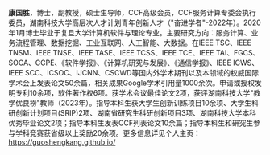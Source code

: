 **康国胜**，博士，副教授，硕士生导师，CCF高级会员，CCF服务计算专委会执行委员，湖南科技大学高层次人才计划青年创新人才（"奋进学者"-2022年）。2020年1月博士毕业于复旦大学计算机软件与理论专业。主要研究方向：服务计算、业务流程管理、数据挖掘、工业互联网、人工智能、大数据。在IEEE TSC、IEEE TNSM、IEEE TNSE、IEEE TASE、IEEE TCSS、IEEE TCE、IEEE TAI、FGCS、SOCA、CCPE、《软件学报》、《计算机研究与发展》、《通信学报》、IEEE ICWS、IEEE SCC、ICSOC、IJCNN、CSCWD等国内外学术期刊以及本领域的权威国际学术会上发表论文50余篇，相关成果Google学术引用量1000余次。申请或授权发明专利10余项，软件著作权6项。获学术会议最佳论文2项，获评湖南科技大学"教学优良榜"教师（2023年）。指导本科生获大学生创新训练项目10余项、大学生科研创新计划项目(SRIP)2项、湖南省研究生科研创新项目3项、湖南科技大学本科优秀毕业论文2项；指导本科生发表CCF列表论文10余篇；指导本科生和研究生参与学科竞赛获省级以上奖励20余项。更多信息详见个人主页：<https://guoshengkang.github.io/>
